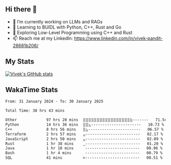 ## Hi there 👋

- 🔭 I’m currently working on LLMs and RAGs
- 🌱 Learning to BUIDL with Python, C++, Rust and Go 
- 🤔 Exploring Low-Level Programming using C++ and Rust 
- 📫 Reach me at my LinkedIn: https://www.linkedin.com/in/vivek-pandit-28681b206/

## My Stats
[![Vivek's GitHub stats](https://github-readme-stats.vercel.app/api?username=ipanditi&show_icons=true&theme=dark)](https://ipanditi.github.io/)

## WakaTime Stats
<!--START_SECTION:waka-->

```txt
From: 31 January 2024 - To: 30 January 2025

Total Time: 38 hrs 43 mins

Other             97 hrs 20 mins  ⣿⣿⣿⣿⣿⣿⣿⣿⣿⣿⣿⣿⣿⣿⣿⣿⣿⣷-------   71.54 %
Python            14 hrs 36 mins  ⣿⣿⣦----------------------   10.73 %
C++               8 hrs 56 mins   ⣿⣦-----------------------   06.57 %
Terraform         2 hrs 57 mins   ⣤------------------------   02.17 %
JavaScript        2 hrs 50 mins   ⣤------------------------   02.09 %
Rust              1 hr 38 mins    ⣀------------------------   01.20 %
Java              1 hr 18 mins     ------------------------   00.96 %
Bash              1 hr 4 mins      ------------------------   00.79 %
SQL               41 mins         >------------------------   00.51 %
```

<!--END_SECTION:waka-->


